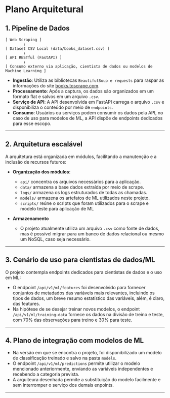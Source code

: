 # Plano Arquitetural

## 1. Pipeline de Dados

```text
[ Web Scraping ]
        ↓
[ Dataset CSV Local (data/books_dataset.csv) ]
        ↓
[ API RESTful (FastAPI) ]
        ↓
[ Consumo externo via aplicação, cientista de dados ou modelos de Machine Learning ]   
```

- **Ingestão**: Utiliza as bibliotecas `BeautifulSoup e requests` para raspar as informações do site [books.toscrape.com](https://books.toscrape.com).
- **Processamento**: Após a captura, os dados são organizados em um formato flat e salvos em um arquivo `.csv`.
- **Serviço de API**: A API desenvolvida em FastAPI carrega o arquivo `.csv` e disponibiliza o conteúdo por meio de `endpoints`.
- **Consumo**: Usuários ou serviços podem consumir os dados pela API, no caso de uso para modelos de ML, a API dispõe de endpoints dedicados para esse escopo.

---

## 2. Arquitetura escalável

A arquitetura está organizada em módulos, facilitando a manutenção e a inclusão de recursos futuros:

- **Organização dos módulos**:
    - `api/`        concentra os arquivos necessários para a aplicação.
    - `data/`       armazena a base dados extraída por meio de scrape.
    - `logs/`       armazena os logs estruturados de todas as chamadas.
    - `models/`     armazena os artefatos de ML utilizados neste projeto.
    - `scripts/`    reúne o scripts que foram utilizados para o scrape e modelo teste para aplicação de ML 

- **Armazenamento**    
    - O projeto atualmente utiliza um arquivo `.csv` como fonte de dados, mas é possível migrar para um banco de dados relacional ou mesmo um
    NoSQL, caso seja necessário.
---

## 3. Cenário de uso para cientistas de dados/ML

O projeto contempla endpoints dedicados para cientistas de dados e o uso em ML:

- O endpoint `/api/v1/ml/features` foi desenvolvido para fornecer conjuntos de metadados das variáveis mais relevantes, incluindo os tipos de dados, um breve resumo estatístico das variáveis, além, é claro, das features.
- Na hipótese de se desejar treinar novos modelos, o endpoint `/api/v1/ml/training-data` fornece os dados na divisão de treino e teste, com 70% das observações para treino e 30% para teste. 

---

## 4. Plano de integração com modelos de ML

- Na versão em que se encontra o projeto, foi disponibilizado um modelo de classificação treinado e salvo na pasta `models`.
- O endpoint `/api/v1/ml/predictions` permite utilizar o modelo mencionado anteriormente, enviando as variáveis independentes e recebendo a categoria prevista.
- A arquiteura desenhada permite a substituição do modelo facilmente e sem interromper o serviço dos demais enpoints.
---
